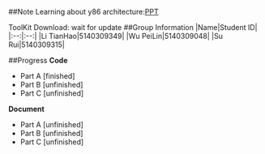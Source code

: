 ##Note
Learning about y86 architecture:[PPT](https://www.cs.utexas.edu/~witchel/429/lectures/ISA_1.pdf)

ToolKit Download: wait for update
##Group Information
|Name|Student ID|
|:--:|:--:|
|Li TianHao|5140309349|
|Wu PeiLin|5140309048|
|Su Rui|5140309315|

##Progress
**Code**
- Part A [finished]
- Part B [unfinished]
- Part C [unfinished]

**Document**
- Part A [unfinished]
- Part B [unfinished]
- Part C [unfinished]

